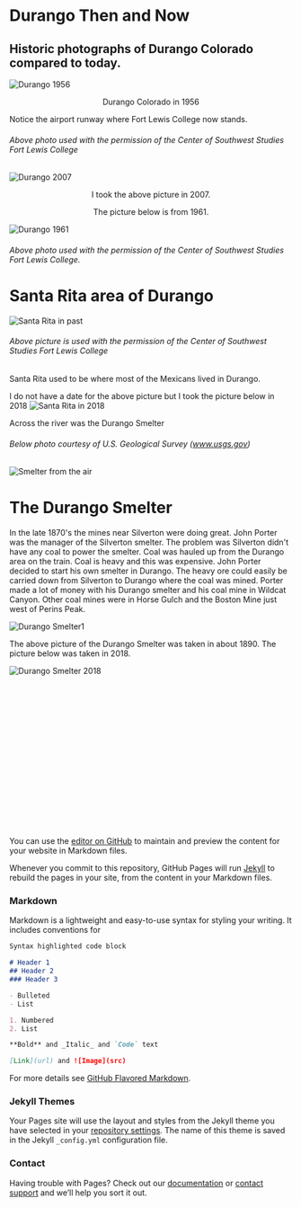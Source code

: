 # Durango Then and Now
## Historic photographs of Durango Colorado compared to today. 

![Durango 1956](https://github.com/DurangoDave/Durango-ThenAndNow/blob/master/Durango%201956%20FLC%20(Medium).jpg?raw=true)

<p align="center">
  Durango Colorado in 1956
</p>
Notice the airport runway where Fort Lewis College now stands. 

###### Above photo used with the permission of the Center of Southwest Studies Fort Lewis College


![Durango 2007](https://raw.githubusercontent.com/DurangoDave/Durango-ThenAndNow/master/Durango%202007%20(Medium).JPG)

<p align="center">
  I took the above picture in 2007.  
</p>
<p align="center">
  The picture below is from 1961.
</p>

![Durango 1961](https://raw.githubusercontent.com/DurangoDave/Durango-ThenAndNow/master/Durango%20%201961%20merged.jpg)

###### Above photo used with the permission of the Center of Southwest Studies Fort Lewis College.


# Santa Rita area of Durango


![Santa Rita in past](https://raw.githubusercontent.com/DurangoDave/Durango-ThenAndNow/master/Santa%20Rita%20(Durango%2C%20CO)%20FLC%20(Medium).jpg)

###### Above picture is used with the permission of the Center of Southwest Studies Fort Lewis College
Santa Rita used to be where most of the Mexicans lived in Durango.

I do not have a date for the above picture but I took the picture below in 2018
![Santa Rita in 2018](https://raw.githubusercontent.com/DurangoDave/Durango-ThenAndNow/master/Santa%20Rita%20(Durango%2C%20CO)%202018%20(Medium).jpg)

Across the river was the Durango Smelter

###### Below photo courtesy of U.S. Geological Survey (www.usgs.gov)

![Smelter from the air](https://raw.githubusercontent.com/DurangoDave/Durango-ThenAndNow/master/Durango%20Smelter-big.jpg)

# The Durango Smelter
In the late 1870's the mines near Silverton were doing great. John Porter was the manager of the Silverton smelter. The problem was Silverton didn't have any coal to power the smelter. Coal was hauled up from the Durango area on the train. Coal is heavy and this was expensive. John Porter decided to start his own smelter in Durango. The heavy ore could easily be carried down from Silverton to Durango where the coal was mined. Porter made a lot of money with his Durango smelter and his coal mine in Wildcat Canyon. Other coal mines were in Horse Gulch and the Boston Mine just west of Perins Peak.

![Durango Smelter1](https://raw.githubusercontent.com/DurangoDave/Durango-ThenAndNow/master/Durango%20Smelter1.jpg)

The above picture of the Durango Smelter was taken in about 1890. The picture below was taken in 2018.

![Durango Smelter 2018](https://raw.githubusercontent.com/DurangoDave/Durango-ThenAndNow/master/Durango%20Smelter%202018%20(Medium).JPG)

\
\
\
\
\
\
\
\
\
\
\
\
\
\
\
\
You can use the [editor on GitHub](https://github.com/DurangoDave/Durango-ThenAndNow/edit/master/README.md) to maintain and preview the content for your website in Markdown files.

Whenever you commit to this repository, GitHub Pages will run [Jekyll](https://jekyllrb.com/) to rebuild the pages in your site, from the content in your Markdown files.

### Markdown

Markdown is a lightweight and easy-to-use syntax for styling your writing. It includes conventions for

```markdown
Syntax highlighted code block

# Header 1
## Header 2
### Header 3

- Bulleted
- List

1. Numbered
2. List

**Bold** and _Italic_ and `Code` text

[Link](url) and ![Image](src)
```

For more details see [GitHub Flavored Markdown](https://guides.github.com/features/mastering-markdown/).

### Jekyll Themes

Your Pages site will use the layout and styles from the Jekyll theme you have selected in your [repository settings](https://github.com/DurangoDave/Durango-ThenAndNow/settings). The name of this theme is saved in the Jekyll `_config.yml` configuration file.

### Contact

Having trouble with Pages? Check out our [documentation](https://help.github.com/categories/github-pages-basics/) or [contact support](https://github.com/contact) and we’ll help you sort it out.
